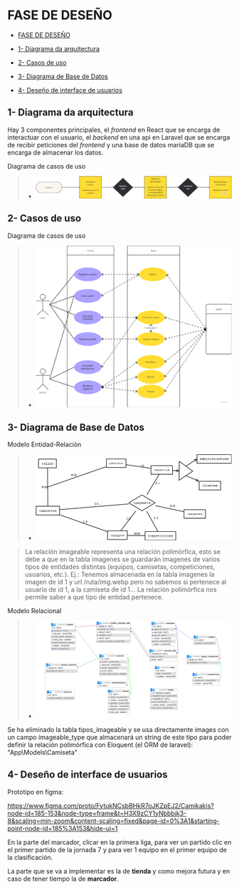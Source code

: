 # FASE DE DESEÑO

  

- [FASE DE DESEÑO](#fase-de-deseño)

- [1- Diagrama da arquitectura](#1--diagrama-da-arquitectura)

- [2- Casos de uso](#2--casos-de-uso)

- [3- Diagrama de Base de Datos](#3--diagrama-de-base-de-datos)

- [4- Deseño de interface de usuarios](#4--deseño-de-interface-de-usuarios)


## 1- Diagrama da arquitectura

Hay 3 componentes principales, el *frontend* en React que se encarga de interactuar con el usuario, el *backend* en una api en Laravel que se encarga de recibir peticiones del *frontend* y una base de datos mariaDB que se encarga de almacenar los datos.

Diagrama de casos de uso
>  - ![diagrama de arquitectura](../img/diagrama-arquitectura.png)

## 2- Casos de uso

Diagrama de casos de uso
>  - ![casos de uso](../img/casos-de-uso.png)

## 3- Diagrama de Base de Datos

Modelo Entidad-Relación
>  - ![modelo entidad-relacion](../img/modeloER.png)

> La relación imageable representa una relación polimórfica, esto se debe a que en la tabla imagenes se guardarán imagenes de varios tipos de entidades distintas (equipos, camisetas, competiciones, usuarios, etc.). Ej.: Tenemos almacenada en la tabla imagenes la imagen de id 1 y url /ruta/img.webp pero no sabemos si pertenece al usuario de id 1, a la camiseta de id 1... La relación polimórfica nos permite saber a que tipo de entidad pertenece.

Modelo Relacional
>  - ![modelo relacional](../img/modelo-relacional.png)

Se ha eliminado la tabla tipos_imageable y se usa directamente images con un campo imageable_type que almacenará un string de este tipo para poder definir la relación polimórfica con Eloquent (el ORM de laravel): "App\Models\Camiseta"
## 4- Deseño de interface de usuarios

Prototipo en figma:

https://www.figma.com/proto/FytukNCsbBHkR7oJKZpEJ2/Camikakis?node-id=185-153&node-type=frame&t=H3X9zCY1yNbbbjk3-8&scaling=min-zoom&content-scaling=fixed&page-id=0%3A1&starting-point-node-id=185%3A153&hide-ui=1

En la parte del marcador, clicar en la primera liga, para ver un partido clic en el primer partido de la jornada 7 y para ver 1 equipo en el primer equipo de la clasificación.

La parte que se va a implementar es la de **tienda** y como mejora futura y en caso de tener tiempo la de **marcador**.